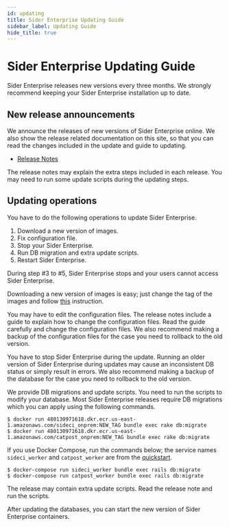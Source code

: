 ```yaml
---
id: updating
title: Sider Enterprise Updating Guide
sidebar_label: Updating Guide
hide_title: true
---
```


# Sider Enterprise Updating Guide

Sider Enterprise releases new versions every three months. We strongly recommend keeping your Sider Enterprise installation up to date.

## New release announcements

We announce the releases of new versions of Sider Enterprise online. We also show the release related documentation on this site, so that you can read the changes included in the update and guide to updating.

- [Release Notes](./releases/index.md)

The release notes may explain the extra steps included in each release. You may need to run some update scripts during the updating steps.

## Updating operations

You have to do the following operations to update Sider Enterprise.

1. Download a new version of images.
2. Fix configuration file.
3. Stop your Sider Enterprise.
4. Run DB migration and extra update scripts.
5. Restart Sider Enterprise.

During step #3 to #5, Sider Enterprise stops and your users cannot access Sider Enterprise.

Downloading a new version of images is easy;
just change the tag of the images and follow [this](./containers.md#pulling-images) instruction.

You may have to edit the configuration files. The release notes include a guide to explain how to change the configuration files. Read the guide carefully and change the configuration files. We also recommend making a backup of the configuration files for the case you need to rollback to the old version.

You have to stop Sider Enterprise during the update. Running an older version of Sider Enterprise during updates may cause an inconsistent DB status or simply result in errors. We also recommend making a backup of the database for the case you need to rollback to the old version.

We provide DB migrations and update scripts. You need to run the scripts to modify your database. Most Sider Enterprise releases require DB migrations which you can apply using the following commands.

```
$ docker run 480130971618.dkr.ecr.us-east-1.amazonaws.com/sideci_onprem:NEW_TAG bundle exec rake db:migrate
$ docker run 480130971618.dkr.ecr.us-east-1.amazonaws.com/catpost_onprem:NEW_TAG bundle exec rake db:migrate
```

If you use Docker Compose, run the commands below; the service names `sideci_worker` and `catpost_worker` are from the [quickstart](./quickstart.md).

```
$ docker-compose run sideci_worker bundle exec rails db:migrate
$ docker-compose run catpost_worker bundle exec rails db:migrate
```

The release may contain extra update scripts. Read the release note and run the scripts.

After updating the databases, you can start the new version of Sider Enterprise containers.
